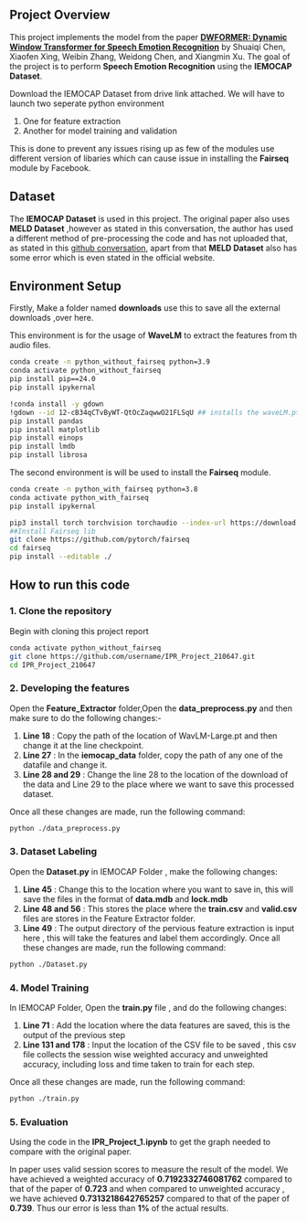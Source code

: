 ## Project Overview
This project implements the model from the paper [**DWFORMER: Dynamic Window Transformer for Speech Emotion Recognition**](https://arxiv.org/abs/2303.01694) by Shuaiqi Chen, Xiaofen Xing, Weibin Zhang, Weidong Chen, and Xiangmin Xu. The goal of the project is to perform **Speech Emotion Recognition** using the **IEMOCAP Dataset**.

Download the IEMOCAP Dataset from drive link attached. 
We will have to launch two seperate python environment 
1) One for feature extraction
2) Another for model training and validation
   
This is done to prevent any issues rising up as few of the modules use different version of libaries which can cause issue in installing the **Fairseq** module by Facebook. 

## Dataset
The **IEMOCAP Dataset** is used in this project. The original paper also uses **MELD Dataset** ,however as stated in this conversation, the author has used a different method of pre-processing the code and has not uploaded that, as stated in this [github conversation](https://github.com/scutcsq/DWFormer/issues/17), apart from that **MELD Dataset** also has some error which is even stated in the official website. 

## Environment Setup

Firstly, Make a folder named **downloads** use this to save all the external downloads ,over here. 

This environment is for the usage of **WaveLM** to extract the features from th audio files. 
```bash
conda create -n python_without_fairseq python=3.9
conda activate python_without_fairseq
pip install pip==24.0
pip install ipykernal

!conda install -y gdown
!gdown --id 12-cB34qCTvByWT-QtOcZaqwwO21FLSqU ## installs the waveLM.pt
pip install pandas
pip install matplotlib
pip install einops
pip install lmdb
pip install librosa
```
The second environment is will be used to install the **Fairseq** module. 
```bash
conda create -n python_with_fairseq python=3.8
conda activate python_with_fairseq
pip install ipykernal

pip3 install torch torchvision torchaudio --index-url https://download.pytorch.org/whl/cu118
##Install Fairseq lib
git clone https://github.com/pytorch/fairseq
cd fairseq
pip install --editable ./
```
## How to run this code

### 1. Clone the repository
Begin with cloning this project report
```bash
conda activate python_without_fairseq
git clone https://github.com/username/IPR_Project_210647.git
cd IPR_Project_210647
```
### 2. Developing the features
Open the **Feature_Extractor** folder,Open the **data_preprocess.py** and then make sure to do the following changes:-
1) **Line 18** : Copy the path of the location of WavLM-Large.pt and then change it at the line checkpoint.
2) **Line 27** : In the **iemocap_data** folder, copy the path of any one of the datafile and change it.
3) **Line 28 and 29** : Change the line 28 to the location of the download of the data and Line 29 to the place where we want to save this processed dataset.

Once all these changes are made, run the following command: 
```bash
python ./data_preprocess.py
```
### 3. Dataset Labeling
Open the **Dataset.py** in IEMOCAP Folder , make the following changes:
1) **Line 45** : Change this to the location where you want to save in, this will save the files in the format of **data.mdb** and **lock.mdb**
2) **Line 48 and 56** : This stores the place where the **train.csv** and **valid.csv** files are stores in the Feature Extractor folder.
3) **Line 49** : The output directory of the pervious feature extraction is input here , this will take the features and label them accordingly.
Once all these changes are made, run the following command: 
```bash
python ./Dataset.py
```

### 4. Model Training

In IEMOCAP Folder, Open the **train.py** file , and do the following changes:
1) **Line 71** : Add the location where the data features are saved, this is the output of the previous step
2) **Line 131 and 178** : Input the location of the CSV file to be saved , this csv file collects the session wise weighted accuracy and unweighted accuracy, including loss and time taken to train for each step.

Once all these changes are made, run the following command: 
```bash
python ./train.py
```
### 5. Evaluation
Using the code in the **IPR_Project_1.ipynb** to get the graph needed to compare with the original paper. 

In paper uses valid session scores to measure the result of the model. 
We have achieved a weighted accuracy of **0.7192332746081762** compared to that of the paper of **0.723** and when compared to unweighted accuracy , we have achieved **0.7313218642765257** compared to that of the paper of **0.739**. Thus our error is less than **1%** of the actual results. 
 



